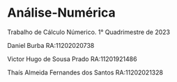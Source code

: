 # Análise-Numérica

Trabalho de Cálculo Númerico.
1° Quadrimestre de 2023



Daniel Burba RA:11202020738 

Victor Hugo de Sousa Prado RA:11201921486

Thaís Almeida Fernandes dos Santos  RA:11202021328
